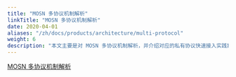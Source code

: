 ```yaml
---
title: "MOSN 多协议机制解析"
linkTitle: "MOSN 多协议机制解析"
date: 2020-04-01
aliases: "/zh/docs/products/architecture/multi-protocol"
weight: 6
description: "本文主要是对 MOSN 多协议机制解析，并介绍对应的私有协议快速接入实践案例以及对 MOSN 实现多协议低成本接入的设计进行解读。"
---
```

[MOSN 多协议机制解析](https://mosn.io/blog/posts/multi-protocol-deep-dive/)